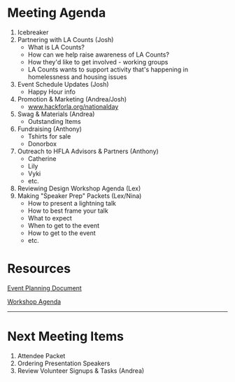 # Meeting Agenda
1. Icebreaker
1. Partnering with LA Counts (Josh)
	* What is LA Counts?
	* How can we help raise awareness of LA Counts?
	* How they'd like to get involved - working groups
	* LA Counts wants to support activity that's happening in homelessness and housing issues
1. Event Schedule Updates (Josh)
	* Happy Hour info
1. Promotion & Marketing (Andrea/Josh)
	* www.hackforla.org/nationalday
1. Swag & Materials (Andrea)
	* Outstanding Items
1. Fundraising (Anthony)
	* Tshirts for sale
	* Donorbox
1. Outreach to HFLA Advisors & Partners (Anthony)
	* Catherine
	* Lily
	* Vyki
	* etc.
1. Reviewing Design Workshop Agenda (Lex)
1. Making "Speaker Prep" Packets (Lex/Nina)
	* How to present a lightning talk
	* How to best frame your talk
	* What to expect
	* When to get to the event
	* How to get to the event
	* etc.

# Resources
[Event Planning Document](https://docs.google.com/document/d/1-VFS6JzLtSH5MCPX5PGGjH8Swg9GqKD2VvgFhzNTWNk/edit?ts=5b57609d)

[Workshop Agenda](https://drive.google.com/open?id=1-kDVWvUh01_EvlWkPD-LFB8FpJpTznnAHumP58vVSNI)

-----
# Next Meeting Items
1. Attendee Packet
1. Ordering Presentation Speakers
1. Review Volunteer Signups & Tasks (Andrea)
